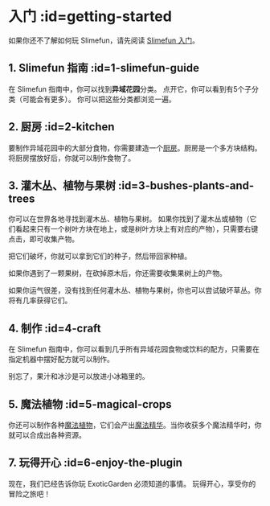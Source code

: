 # 入门 :id=getting-started

如果你还不了解如何玩 Slimefun，请先阅读 [Slimefun 入门](https://slimefun.guizhanss.wiki/#/Getting-Started)。

## 1. Slimefun 指南 :id=1-slimefun-guide

在 Slimefun 指南中，你可以找到**异域花园**分类。
点开它，你可以看到有5个子分类（可能会有更多）。
你可以把这些分类都浏览一遍。

## 2. 厨房 :id=2-kitchen

要制作异域花园中的大部分食物，你需要建造一个[厨房](/Kitchen)。厨房是一个多方块结构。
将厨房摆放好后，你就可以制作食物了。

## 3. 灌木丛、植物与果树 :id=3-bushes-plants-and-trees

你可以在世界各地寻找到灌木丛、植物与果树。
如果你找到了灌木丛或植物（它们看起来只有一个树叶方块在地上，或是树叶方块上有对应的产物），只需要右键点击，即可收集产物。

把它们破坏，你就可以拿到它们的种子，然后带回家种植。

如果你遇到了一颗果树，在砍掉原木后，你还需要收集果树上的产物。

如果你运气很差，没有找到任何灌木丛、植物与果树，你也可以尝试破坏草丛。你将有几率获得它们。

## 4. 制作 :id=4-craft

在 Slimefun 指南中，你可以看到几乎所有异域花园食物或饮料的配方，只需要在指定机器中摆好配方就可以制作。

别忘了，果汁和冰沙是可以放进小冰箱里的。

## 5. 魔法植物 :id=5-magical-crops

你还可以制作各种[魔法植物](/Magical-Plants)，它们会产出[魔法精华](/Magical-Essence)。当你收获多个魔法精华时，你就可以合成出各种资源。

## 7. 玩得开心 :id=6-enjoy-the-plugin

现在，我们已经告诉你玩 ExoticGarden 必须知道的事情。
玩得开心，享受你的冒险之旅吧！
